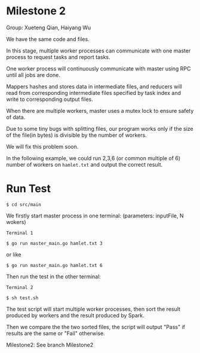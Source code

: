 # Milestone 2

Group: Xueteng Qian, Haiyang Wu

We have the same code and files.

In this stage, multiple worker processes can communicate with one master process to request tasks and report tasks.

One worker process will continuously communicate with master using RPC until all jobs are done.

Mappers hashes and stores data in intermediate files, and reducers will read from corresponding intermediate files specified by task index and write to corresponding output files.

When there are multiple workers, master uses a mutex lock to ensure safety of data.

Due to some tiny bugs with splitting files, our program works only if the size of the file(in bytes) is divisible by the number of workers.

We will fix this problem soon.

In the following example, we could run 2,3,6 (or common multiple of 6) number of workers on `hamlet.txt` and output the correct result.

# Run Test

`$ cd src/main`

We firstly start master process in one terminal: (parameters: inputFile, N wokers)

`Terminal 1`

`$ go run master_main.go hamlet.txt 3`

or like

`$ go run master_main.go hamlet.txt 6`

Then run the test in the other terminal:

`Terminal 2` 

`$ sh test.sh`

The test script will start multiple worker processes, then sort the result produced by workers and the result produced by Spark. 

Then we compare the the two sorted files, the script will output "Pass" if results are the same or "Fail" otherwise.

Milestone2: See branch Milestone2

